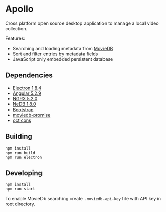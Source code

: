 # Apollo

Cross platform open source desktop application to manage a local video collection.

Features:

- Searching and loading metadata from [MovieDB](https://themoviedb.org)  
- Sort and filter entries by metadata fields  
- JavaScript only embedded persistent database  

## Dependencies

- [Electron 1.8.4](https://github.com/electron/electron)
- [Angular 5.2.9](https://github.com/angular)
- [NGRX 5.2.0](https://github.com/ngrx)
- [NeDB 1.8.0](https://github.com/louischatriot/nedb)
- [Bootstrap](https://github.com/twbs/bootstrap)
- [moviedb-promise](https://github.com/grantholle/moviedb-promise)
- [octicons](https://github.com/primer/octicons)

## Building

```
npm install
npm run build
npm run electron
```

## Developing

```
npm install
npm run start
```

To enable MovieDb searching create `.moviedb-api-key` file with API key in root directory.
